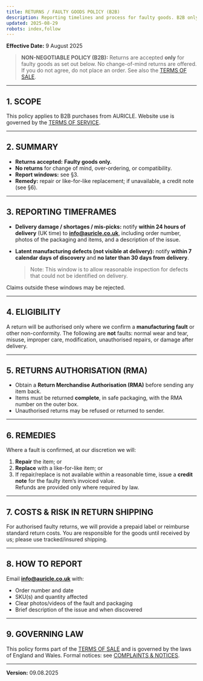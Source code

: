 ```yaml
---
title: RETURNS / FAULTY GOODS POLICY (B2B)
description: Reporting timelines and process for faulty goods. B2B only.
updated: 2025-08-29
robots: index,follow
---
```


<div className="information-page">

**Effective Date:** 9 August 2025

> **NON-NEGOTIABLE POLICY (B2B):** Returns are accepted **only** for faulty goods as set out below. No change-of-mind returns are offered. If you do not agree, do not place an order. See also the [TERMS OF SALE](/terms-of-sale).

---

## 1. SCOPE

This policy applies to B2B purchases from AURICLE. Website use is governed by the [TERMS OF SERVICE](/terms-of-service).

---

## 2. SUMMARY

- **Returns accepted:** **Faulty goods only.**  
- **No returns** for change of mind, over-ordering, or compatibility.  
- **Report windows:** see §3.  
- **Remedy:** repair or like-for-like replacement; if unavailable, a credit note (see §6).

---

## 3. REPORTING TIMEFRAMES

- **Delivery damage / shortages / mis-picks:** notify **within 24 hours of delivery** (UK time) to **info@auricle.co.uk**, including order number, photos of the packaging and items, and a description of the issue.

- **Latent manufacturing defects (not visible at delivery):** notify **within 7 calendar days of discovery** and **no later than 30 days from delivery**.  
  > Note: This window is to allow reasonable inspection for defects that could not be identified on delivery.

Claims outside these windows may be rejected.

---

## 4. ELIGIBILITY

A return will be authorised only where we confirm a **manufacturing fault** or other non-conformity. The following are **not** faults: normal wear and tear, misuse, improper care, modification, unauthorised repairs, or damage after delivery.

---

## 5. RETURNS AUTHORISATION (RMA)

- Obtain a **Return Merchandise Authorisation (RMA)** before sending any item back.  
- Items must be returned **complete**, in safe packaging, with the RMA number on the outer box.  
- Unauthorised returns may be refused or returned to sender.

---

## 6. REMEDIES

Where a fault is confirmed, at our discretion we will:  
1) **Repair** the item; or  
2) **Replace** with a like-for-like item; or  
3) If repair/replace is not available within a reasonable time, issue a **credit note** for the faulty item’s invoiced value.  
Refunds are provided only where required by law.

---

## 7. COSTS & RISK IN RETURN SHIPPING

For authorised faulty returns, we will provide a prepaid label or reimburse standard return costs. You are responsible for the goods until received by us; please use tracked/insured shipping.

---

## 8. HOW TO REPORT

Email **info@auricle.co.uk** with:  
- Order number and date  
- SKU(s) and quantity affected  
- Clear photos/videos of the fault and packaging  
- Brief description of the issue and when discovered

---

## 9. GOVERNING LAW

This policy forms part of the [TERMS OF SALE](/terms-of-sale) and is governed by the laws of England and Wales. Formal notices: see [COMPLAINTS & NOTICES](/complaints-and-notices).

---

**Version:** 09.08.2025
</div>